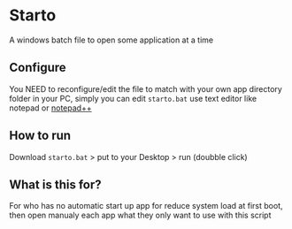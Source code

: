 # Starto
A windows batch file to open some application at a time

## Configure
You NEED to reconfigure/edit the file to match with your own app directory folder in your PC, simply you can edit `starto.bat` use text editor like notepad or [notepad++](https://notepad-plus-plus.org/downloads/)

## How to run
Download `starto.bat` > put to your Desktop > run (doubble click)

## What is this for?
For who has no automatic start up app for reduce system load at first boot, then open manualy each app what they only want to use with this script

